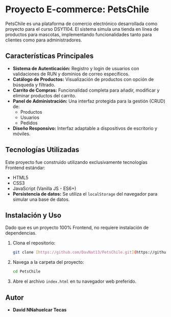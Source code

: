 # Proyecto E-commerce: PetsChile

PetsChile es una plataforma de comercio electrónico desarrollada como proyecto para el curso DSY1104. El sistema simula una tienda en línea de productos para mascotas, implementando funcionalidades tanto para clientes como para administradores.

## Características Principales

* **Sistema de Autenticación:** Registro y login de usuarios con validaciones de RUN y dominios de correo específicos.
* **Catálogo de Productos:** Visualización de productos con opción de búsqueda y filtrado.
* **Carrito de Compras:** Funcionalidad completa para añadir, modificar y eliminar productos del carrito.
* **Panel de Administración:** Una interfaz protegida para la gestión (CRUD) de:
    * Productos
    * Usuarios
    * Pedidos
* **Diseño Responsivo:** Interfaz adaptable a dispositivos de escritorio y móviles.

## Tecnologías Utilizadas

Este proyecto fue construido utilizando exclusivamente tecnologías Frontend estándar:

* HTML5
* CSS3
* JavaScript (Vanilla JS - ES6+)
* **Persistencia de datos:** Se utiliza el `localStorage` del navegador para simular una base de datos.

## Instalación y Uso

Dado que es un proyecto 100% Frontend, no requiere instalación de dependencias.

1.  Clona el repositorio:
    ```bash
    git clone [https://github.com/DavNat13/PetsChile.git](https://github.com/DavNat13/PetsChile.git)
    ```
2.  Navega a la carpeta del proyecto:
    ```bash
    cd PetsChile
    ```
3.  Abre el archivo `index.html` en tu navegador web preferido.

## Autor

* **David NNahuelcar Tecas**
